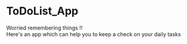 # ToDoList_App
Worried remembering things !! <br>
Here's an app which can help you to keep a check on your daily tasks
